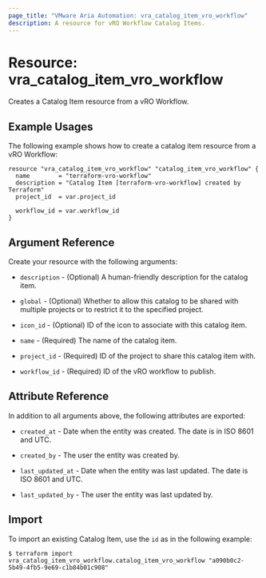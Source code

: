 ```yaml
---
page_title: "VMware Aria Automation: vra_catalog_item_vro_workflow"
description: A resource for vRO Workflow Catalog Items.
---
```


# Resource: vra_catalog_item_vro_workflow

Creates a Catalog Item resource from a vRO Workflow.

## Example Usages

The following example shows how to create a catalog item resource from a vRO Workflow:

```hcl
resource "vra_catalog_item_vro_workflow" "catalog_item_vro_workflow" {
  name        = "terraform-vro-workflow"
  description = "Catalog Item [terraform-vro-workflow] created by Terraform"
  project_id  = var.project_id

  workflow_id = var.workflow_id
}
```

## Argument Reference

Create your resource with the following arguments:

* `description` - (Optional) A human-friendly description for the catalog item.

* `global` - (Optional) Whether to allow this catalog to be shared with multiple projects or to restrict it to the specified project.

* `icon_id` - (Optional) ID of the icon to associate with this catalog item.

* `name` - (Required) The name of the catalog item.

* `project_id` - (Required) ID of the project to share this catalog item with.

* `workflow_id` - (Required) ID of the vRO workflow to publish.

## Attribute Reference

In addition to all arguments above, the following attributes are exported:

* `created_at` - Date when the entity was created. The date is in ISO 8601 and UTC.

* `created_by` - The user the entity was created by.

* `last_updated_at` - Date when the entity was last updated. The date is ISO 8601 and UTC.

* `last_updated_by` - The user the entity was last updated by.

## Import

To import an existing Catalog Item, use the `id` as in the following example:

`$ terraform import vra_catalog_item_vro_workflow.catalog_item_vro_workflow "a090b0c2-5b49-4fb5-9e69-c1b84b01c908"`
